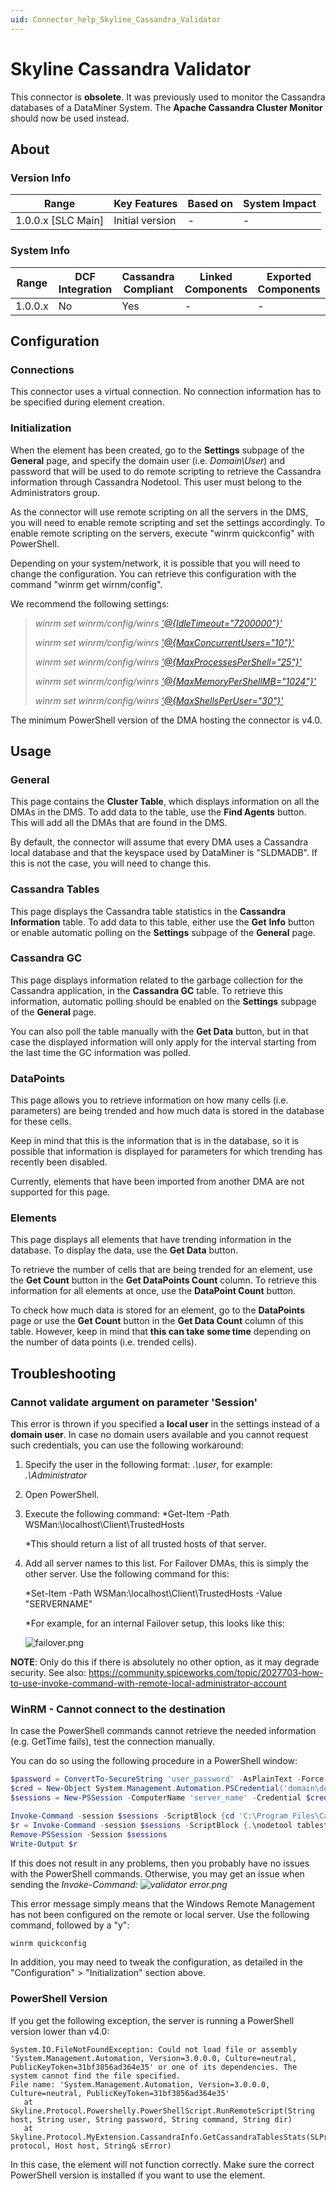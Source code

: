 ```yaml
---
uid: Connector_help_Skyline_Cassandra_Validator
---
```


# Skyline Cassandra Validator

This connector is **obsolete**. It was previously used to monitor the Cassandra databases of a DataMiner System. The **Apache Cassandra Cluster Monitor** should now be used instead.

## About

### Version Info

| Range                | Key Features     | Based on     | System Impact     |
|----------------------|------------------|--------------|-------------------|
| 1.0.0.x \[SLC Main\] | Initial version  | \-           | \-                |

### System Info

| Range     | DCF Integration     | Cassandra Compliant     | Linked Components     | Exported Components     |
|-----------|---------------------|-------------------------|-----------------------|-------------------------|
| 1.0.0.x   | No                  | Yes                     | \-                    | \-                      |

## Configuration

### Connections

This connector uses a virtual connection. No connection information has to be specified during element creation.

### Initialization

When the element has been created, go to the **Settings** subpage of the **General** page, and specify the domain user (i.e. *Domain\User*) and password that will be used to do remote scripting to retrieve the Cassandra information through Cassandra Nodetool. This user must belong to the Administrators group.

As the connector will use remote scripting on all the servers in the DMS, you will need to enable remote scripting and set the settings accordingly. To enable remote scripting on the servers, execute "winrm quickconfig" with PowerShell.

Depending on your system/network, it is possible that you will need to change the configuration. You can retrieve this configuration with the command "winrm get wirnm/config".

We recommend the following settings:

> *winrm set winrm/config/winrs* [*'@{IdleTimeout="7200000"}'*](mailto:%27@%7BIdleTimeout=%227200000%22%7D%27)
>
> *winrm set winrm/config/winrs* [*'@{MaxConcurrentUsers="10"}'*](mailto:%27@%7BMaxConcurrentUsers=%2210%22%7D%27)
>
> *winrm set winrm/config/winrs* [*'@{MaxProcessesPerShell="25"}'*](mailto:%27@%7BMaxProcessesPerShell=%2225%22%7D%27)
>
> *winrm set winrm/config/winrs* [*'@{MaxMemoryPerShellMB="1024"}'*](mailto:%27@%7BMaxMemoryPerShellMB=%221024%22%7D%27)
>
> *winrm set winrm/config/winrs* [*'@{MaxShellsPerUser="30"}'*](mailto:%27@%7BMaxShellsPerUser=%2230%22%7D%27)

The minimum PowerShell version of the DMA hosting the connector is v4.0.

## Usage

### General

This page contains the **Cluster Table**, which displays information on all the DMAs in the DMS. To add data to the table, use the **Find Agents** button. This will add all the DMAs that are found in the DMS.

By default, the connector will assume that every DMA uses a Cassandra local database and that the keyspace used by DataMiner is "SLDMADB". If this is not the case, you will need to change this.

### Cassandra Tables

This page displays the Cassandra table statistics in the **Cassandra Information** table. To add data to this table, either use the **Get** **Info** button or enable automatic polling on the **Settings** subpage of the **General** page.

### Cassandra GC

This page displays information related to the garbage collection for the Cassandra application, in the **Cassandra GC** table. To retrieve this information, automatic polling should be enabled on the **Settings** subpage of the **General** page.

You can also poll the table manually with the **Get Data** button, but in that case the displayed information will only apply for the interval starting from the last time the GC information was polled.

### DataPoints

This page allows you to retrieve information on how many cells (i.e. parameters) are being trended and how much data is stored in the database for these cells.

Keep in mind that this is the information that is in the database, so it is possible that information is displayed for parameters for which trending has recently been disabled.

Currently, elements that have been imported from another DMA are not supported for this page.

### Elements

This page displays all elements that have trending information in the database. To display the data, use the **Get Data** button.

To retrieve the number of cells that are being trended for an element, use the **Get Count** button in the **Get DataPoints Count** column. To retrieve this information for all elements at once, use the **DataPoint Count** button.

To check how much data is stored for an element, go to the **DataPoints** page or use the **Get Count** button in the **Get Data Count** column of this table. However, keep in mind that **this can take some time** depending on the number of data points (i.e. trended cells).

## Troubleshooting

### Cannot validate argument on parameter 'Session'

This error is thrown if you specified a **local user** in the settings instead of a **domain user**. In case no domain users available and you cannot request such credentials, you can use the following workaround:

1. Specify the user in the following format: *.\user*, for example: *.\Administrator*

1. Open PowerShell.

1. Execute the following command: *Get-Item -Path WSMan:\localhost\Client\TrustedHosts

   *This should return a list of all trusted hosts of that server.

1. Add all server names to this list. For Failover DMAs, this is simply the other server. Use the following command for this:

   *Set-Item -Path WSMan:\localhost\Client\TrustedHosts -Value "SERVERNAME"

   *For example, for an internal Failover setup, this looks like this:

   ![failover.png](~/connector/images/Skyline_Cassandra_Validator_failover.png)

**NOTE**: Only do this if there is absolutely no other option, as it may degrade security. See also: <https://community.spiceworks.com/topic/2027703-how-to-use-invoke-command-with-remote-local-administrator-account>

### WinRM - Cannot connect to the destination

In case the PowerShell commands cannot retrieve the needed information (e.g. GetTime fails), test the connection manually.

You can do so using the following procedure in a PowerShell window:

```powershell
$password = ConvertTo-SecureString 'user_password' -AsPlainText -Force
$cred = New-Object System.Management.Automation.PSCredential('domain\domain_user', $password)
$sessions = New-PSSession -ComputerName 'server_name' -Credential $cred

Invoke-Command -session $sessions -ScriptBlock {cd 'C:\Program Files\Cassandra\bin'}
$r = Invoke-Command -session $sessions -ScriptBlock {.\nodetool tablestats -H SLDMADB}
Remove-PSSession -Session $sessions
Write-Output $r
```

If this does not result in any problems, then you probably have no issues with the PowerShell commands. Otherwise, you may get an issue when sending the *Invoke-Command:
![validator error.png](~/connector/images/Skyline_Cassandra_Validator_validator_error.png)*

This error message simply means that the Windows Remote Management has not been configured on the remote or local server. Use the following command, followed by a "y":

```powershell
winrm quickconfig
```

In addition, you may need to tweak the configuration, as detailed in the "Configuration" \> "Initialization" section above.

### PowerShell Version

If you get the following exception, the server is running a PowerShell version lower than v4.0:

```
System.IO.FileNotFoundException: Could not load file or assembly 'System.Management.Automation, Version=3.0.0.0, Culture=neutral, PublicKeyToken=31bf3856ad364e35' or one of its dependencies. The system cannot find the file specified.
File name: 'System.Management.Automation, Version=3.0.0.0, Culture=neutral, PublicKeyToken=31bf3856ad364e35'
   at Skyline.Protocol.Powershelly.PowerShellScript.RunRemoteScript(String host, String user, String password, String command, String dir)
   at Skyline.Protocol.MyExtension.CassandraInfo.GetCassandraTablesStats(SLProtocolExt protocol, Host host, String& sError)
```

In this case, the element will not function correctly. Make sure the correct PowerShell version is installed if you want to use the element.
